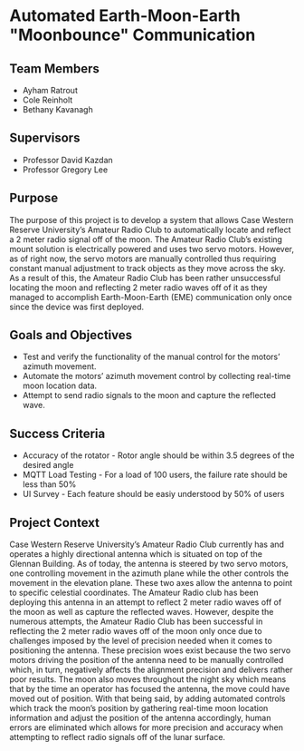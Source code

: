 # Automated Earth-Moon-Earth "Moonbounce" Communication

## Team Members
* Ayham Ratrout
* Cole Reinholt
* Bethany Kavanagh

## Supervisors
* Professor David Kazdan
* Professor Gregory Lee

## Purpose
The purpose of this project is to develop a system that allows Case Western Reserve University’s Amateur Radio Club to automatically locate and reflect a 2 meter radio signal off of the moon. The Amateur Radio Club’s existing mount solution is electrically powered and uses two servo motors. However, as of right now, the servo motors are manually controlled thus requiring constant manual adjustment to track objects as they move across the sky. As a result of this, the Amateur Radio Club has been rather unsuccessful locating the moon and reflecting 2 meter radio waves off of it as they managed to accomplish Earth-Moon-Earth (EME) communication only once since the device was first deployed. 

## Goals and Objectives
* Test and verify the functionality of the manual control for the motors’ azimuth movement.
* Automate the motors’ azimuth movement control by collecting real-time moon location data.
* Attempt to send radio signals to the moon and capture the reflected wave.

## Success Criteria
* Accuracy of the rotator - Rotor angle should be within 3.5 degrees of the desired angle
* MQTT Load Testing - For a load of 100 users, the failure rate should be less than 50%
* UI Survey - Each feature should be easiy understood by 50% of users

## Project Context
Case Western Reserve University’s Amateur Radio Club currently has and operates a highly directional antenna which is situated on top of the Glennan Building. As of today,  the antenna is steered by two servo motors, one controlling movement in the azimuth plane while the other controls the movement in the elevation plane. These two axes allow the antenna to point to specific celestial coordinates. The Amateur Radio club has been deploying this antenna in an attempt to reflect 2 meter radio waves off of the moon as well as capture the reflected waves. However, despite the numerous attempts, the Amateur Radio Club has been successful in reflecting the 2 meter radio waves off of the moon only once due to challenges imposed by the level of precision needed when it comes to positioning the antenna. These precision woes exist because the two servo motors driving the position of the antenna need to be manually controlled which, in turn, negatively affects the alignment precision and delivers rather poor results. The moon also moves throughout the night sky which means that by the time an operator has focused the antenna, the move could have moved out of position. With that being said, by adding automated controls which track the moon’s position by gathering real-time moon location information and adjust the position of the antenna accordingly, human errors are eliminated which allows for more precision and accuracy when attempting to reflect radio signals off of the lunar surface.
